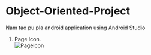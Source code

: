 # Object-Oriented-Project
Nam tao pu pla android application using Android Studio

1. Page Icon. <br>
![PageIcon](https://user-images.githubusercontent.com/92926627/148239695-e172266a-bad4-4d1b-8b28-491e9f9ec833.png)
